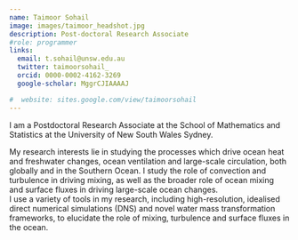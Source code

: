 ```yaml
---
name: Taimoor Sohail
image: images/taimoor_headshot.jpg
description: Post-doctoral Research Associate
#role: programmer
links:
  email: t.sohail@unsw.edu.au
  twitter: taimoorsohail_
  orcid: 0000-0002-4162-3269
  google-scholar: MggrCJIAAAAJ

#  website: sites.google.com/view/taimoorsohail
---
```


I am a Postdoctoral Research Associate at the School of Mathematics and Statistics at the University of New South Wales Sydney.

My research interests lie in studying the processes which drive ocean heat and freshwater changes, ocean ventilation and large-scale circulation, both globally and in the Southern Ocean. I study the role of convection and turbulence in driving mixing, as well as the broader role of ocean mixing and surface fluxes in driving large-scale ocean changes.  
I use a variety of tools in my research, including high-resolution, idealised direct numerical simulations (DNS) and novel water mass transformation frameworks, to elucidate the role of mixing, turbulence and surface fluxes in the ocean. 
